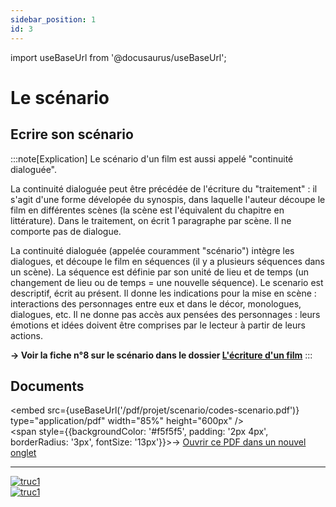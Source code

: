 ```yaml
---
sidebar_position: 1
id: 3
---
```

import useBaseUrl from '@docusaurus/useBaseUrl';

# Le scénario

## Ecrire son scénario

:::note[Explication]
Le scénario d'un film est aussi appelé "continuité dialoguée". 

La continuité dialoguée peut être précédée de l'écriture du "traitement" : il s'agit d'une forme dévelopée du synospis, dans laquelle l'auteur découpe le film en différentes scènes (la scène est l'équivalent du chapitre en littérature). Dans le traitement, on écrit 1 paragraphe par scène. Il ne comporte pas de dialogue.

La continuité dialoguée (appelée couramment "scénario") intègre les dialogues, et découpe le film en séquences (il y a plusieurs séquences dans un scène). La séquence est définie par son unité de lieu et de temps (un changement de lieu ou de temps = une nouvelle séquence). Le scenario est descriptif, écrit au présent. Il donne les indications pour la mise en scène : interactions des personnages entre eux et dans le décor, monologues, dialogues, etc. Il ne donne pas accès aux pensées des personnages : leurs émotions et idées doivent être comprises par le lecteur à partir de leurs actions.

**→ Voir la fiche n°8 sur le scénario dans le dossier [L'écriture d'un film](https://drive.google.com/file/d/13TnmShby5pcKB0J48UJxZbweAFKE-BUz/view?usp=drive_link)**
:::
## Documents

<embed
  src={useBaseUrl('/pdf/projet/scenario/codes-scenario.pdf')}
  type="application/pdf"
  width="85%"
  height="600px"
/>
<br/>
<span style={{backgroundColor: '#f5f5f5', padding: '2px 4px', borderRadius: '3px', fontSize: '13px'}}>→ [Ouvrir ce PDF dans un nouvel onglet](/pdf/projet/scenario/codes-scenario.pdf)</span>

---

<div style={{textAlign: 'left'}}>
  <a href={useBaseUrl('/pdf/projet/scenario/trucs1.png')} target="_blank" rel="noopener noreferrer">
    <img
      src={useBaseUrl('/pdf/projet/scenario/trucs1.png')}
      alt="truc1"
      style={{width: '85%'}}
    />
  </a>
</div>

<div style={{textAlign: 'left'}}>
  <a href={useBaseUrl('/pdf/projet/scenario/trucs2.png')} target="_blank" rel="noopener noreferrer">
    <img
      src={useBaseUrl('/pdf/projet/scenario/trucs2.png')}
      alt="truc1"
      style={{width: '85%'}}
    />
  </a>
</div>